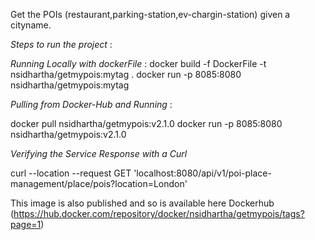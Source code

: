 Get the POIs (restaurant,parking-station,ev-chargin-station) given a cityname.

*Steps to run the project* :


*Running Locally with dockerFile* :
docker build -f DockerFile -t nsidhartha/getmypois:mytag .
docker run -p 8085:8080 nsidhartha/getmypois:mytag


*Pulling from Docker-Hub and Running* :

docker pull nsidhartha/getmypois:v2.1.0
docker run -p 8085:8080 nsidhartha/getmypois:v2.1.0

*Verifying the Service Response with a Curl* 

curl --location --request GET 'localhost:8080/api/v1/poi-place-management/place/pois?location=London'


This image is also published and so is available here Dockerhub (https://hub.docker.com/repository/docker/nsidhartha/getmypois/tags?page=1)

